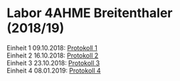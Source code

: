 # Labor 4AHME Breitenthaler (2018/19)


Einheit 1 09.10.2018: [Protokoll 1](protokoll_g1_brelom15_091018.md)  
Einheit 2 16.10.2018: [Protokoll 2](protokoll_g1_brelom15_161018.md)  
Einheit 3 23.10.2018: [Protokoll 3](protokoll_g1_brelom15_231018.md)  
Einheit 4 08.01.2019: [Protokoll 4](protokoll_g1_brelom15_080119.md)  

